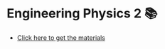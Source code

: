 # Engineering Physics 2 📚
- [Click here to get the materials](https://drive.google.com/drive/folders/1A34QarlKu4oBc5bCqDGFMBJqXAtluaiL?usp=share_link)